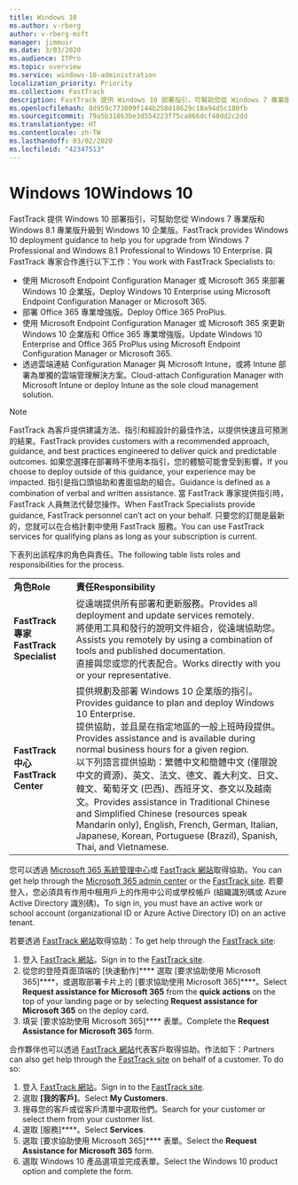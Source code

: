 ```yaml
---
title: Windows 10
ms.author: v-rberg
author: v-rberg-msft
manager: jimmuir
ms.date: 3/03/2020
ms.audience: ITPro
ms.topic: overview
ms.service: windows-10-administration
localization_priority: Priority
ms.collection: FastTrack
description: FastTrack 提供 Windows 10 部署指引，可幫助您從 Windows 7 專業版和 Windows 8.1 專業版升級到 Windows 10 企業版。
ms.openlocfilehash: 8d959c773009f144b258d18629c18a94d5c180fb
ms.sourcegitcommit: 79a5b31863be3d554223f75ca866dcf40dd2c2dd
ms.translationtype: HT
ms.contentlocale: zh-TW
ms.lasthandoff: 03/02/2020
ms.locfileid: "42347513"
---
```

# <a name="windows-10"></a><span data-ttu-id="3b889-103">Windows 10</span><span class="sxs-lookup"><span data-stu-id="3b889-103">Windows 10</span></span>

<span data-ttu-id="3b889-104">FastTrack 提供 Windows 10 部署指引，可幫助您從 Windows 7 專業版和 Windows 8.1 專業版升級到 Windows 10 企業版。</span><span class="sxs-lookup"><span data-stu-id="3b889-104">FastTrack provides Windows 10 deployment guidance to help you for upgrade from Windows 7 Professional and Windows 8.1 Professional to Windows 10 Enterprise.</span></span> <span data-ttu-id="3b889-105">與 FastTrack 專家合作進行以下工作：</span><span class="sxs-lookup"><span data-stu-id="3b889-105">You work with FastTrack Specialists to:</span></span>

- <span data-ttu-id="3b889-106">使用 Microsoft Endpoint Configuration Manager 或 Microsoft 365 來部署 Windows 10 企業版。</span><span class="sxs-lookup"><span data-stu-id="3b889-106">Deploy Windows 10 Enterprise using Microsoft Endpoint Configuration Manager or Microsoft 365.</span></span>
- <span data-ttu-id="3b889-107">部署 Office 365 專業增強版。</span><span class="sxs-lookup"><span data-stu-id="3b889-107">Deploy Office 365 ProPlus.</span></span> 
- <span data-ttu-id="3b889-108">使用 Microsoft Endpoint Configuration Manager 或 Microsoft 365 來更新 Windows 10 企業版和 Office 365 專業增強版。</span><span class="sxs-lookup"><span data-stu-id="3b889-108">Update Windows 10 Enterprise and Office 365 ProPlus using Microsoft Endpoint Configuration Manager or Microsoft 365.</span></span>
- <span data-ttu-id="3b889-109">透過雲端連結 Configuration Manager 與 Microsoft Intune，或將 Intune 部署為單獨的雲端管理解決方案。</span><span class="sxs-lookup"><span data-stu-id="3b889-109">Cloud-attach Configuration Manager with Microsoft Intune or deploy Intune as the sole cloud management solution.</span></span>
  
> [!NOTE]
> <span data-ttu-id="3b889-110">FastTrack 為客戶提供建議方法、指引和經設計的最佳作法，以提供快速且可預測的結果。</span><span class="sxs-lookup"><span data-stu-id="3b889-110">FastTrack provides customers with a recommended approach, guidance, and best practices engineered to deliver quick and predictable outcomes.</span></span> <span data-ttu-id="3b889-111">如果您選擇在部署時不使用本指引，您的體驗可能會受到影響。</span><span class="sxs-lookup"><span data-stu-id="3b889-111">If you choose to deploy outside of this guidance, your experience may be impacted.</span></span> <span data-ttu-id="3b889-112">指引是指口頭協助和書面協助的組合。</span><span class="sxs-lookup"><span data-stu-id="3b889-112">Guidance is defined as a combination of verbal and written assistance.</span></span> <span data-ttu-id="3b889-113">當 FastTrack 專家提供指引時，FastTrack 人員無法代替您操作。</span><span class="sxs-lookup"><span data-stu-id="3b889-113">When FastTrack Specialists provide guidance, FastTrack personnel can’t act on your behalf.</span></span> <span data-ttu-id="3b889-114">只要您的訂閱是最新的，您就可以在合格計劃中使用 FastTrack 服務。</span><span class="sxs-lookup"><span data-stu-id="3b889-114">You can use FastTrack services for qualifying plans as long as your subscription is current.</span></span>  
    
<span data-ttu-id="3b889-115">下表列出該程序的角色與責任。</span><span class="sxs-lookup"><span data-stu-id="3b889-115">The following table lists roles and responsibilities for the process.</span></span>

|||
|:-----|:-----|
|<span data-ttu-id="3b889-116">**角色**</span><span class="sxs-lookup"><span data-stu-id="3b889-116">**Role**</span></span> <br/> |<span data-ttu-id="3b889-117">**責任**</span><span class="sxs-lookup"><span data-stu-id="3b889-117">**Responsibility**</span></span> <br/> |
|<span data-ttu-id="3b889-118">**FastTrack 專家**</span><span class="sxs-lookup"><span data-stu-id="3b889-118">**FastTrack Specialist**</span></span> <br/> |<span data-ttu-id="3b889-119">從遠端提供所有部署和更新服務。</span><span class="sxs-lookup"><span data-stu-id="3b889-119">Provides all deployment and update services remotely.</span></span>  <br/> <span data-ttu-id="3b889-120">將使用工具和發行的說明文件組合，從遠端協助您。</span><span class="sxs-lookup"><span data-stu-id="3b889-120">Assists you remotely by using a combination of tools and published documentation.</span></span> <br/> <span data-ttu-id="3b889-121">直接與您或您的代表配合。</span><span class="sxs-lookup"><span data-stu-id="3b889-121">Works directly with you or your representative.</span></span>|
|<span data-ttu-id="3b889-122">**FastTrack 中心**</span><span class="sxs-lookup"><span data-stu-id="3b889-122">**FastTrack Center**</span></span>  <br/> |<span data-ttu-id="3b889-123">提供規劃及部署 Windows 10 企業版的指引。</span><span class="sxs-lookup"><span data-stu-id="3b889-123">Provides guidance to plan and deploy Windows 10 Enterprise.</span></span>   <br/> <span data-ttu-id="3b889-124">提供協助，並且是在指定地區的一般上班時段提供。</span><span class="sxs-lookup"><span data-stu-id="3b889-124">Provides assistance and is available during normal business hours for a given region.</span></span> <br/> <span data-ttu-id="3b889-125">以下列語言提供協助：繁體中文和簡體中文 (僅限說中文的資源)、英文、法文、德文、義大利文、日文、韓文、葡萄牙文 (巴西)、西班牙文、泰文以及越南文。</span><span class="sxs-lookup"><span data-stu-id="3b889-125">Provides assistance in Traditional Chinese and Simplified Chinese (resources speak Mandarin only), English, French, German, Italian, Japanese, Korean, Portuguese (Brazil), Spanish, Thai, and Vietnamese.</span></span>|
 
<span data-ttu-id="3b889-126">您可以透過 [Microsoft 365 系統管理中心](https://go.microsoft.com/fwlink/?linkid=2032704)或 [FastTrack 網站](https://go.microsoft.com/fwlink/?linkid=780698)取得協助。</span><span class="sxs-lookup"><span data-stu-id="3b889-126">You can get help through the [Microsoft 365 admin center](https://go.microsoft.com/fwlink/?linkid=2032704) or the [FastTrack site](https://go.microsoft.com/fwlink/?linkid=780698).</span></span> <span data-ttu-id="3b889-127">若要登入，您必須具有作用中租用戶上的作用中公司或學校帳戶 (組織識別碼或 Azure Active Directory 識別碼)。</span><span class="sxs-lookup"><span data-stu-id="3b889-127">To sign in, you must have an active work or school account (organizational ID or Azure Active Directory ID) on an active tenant.</span></span> 

<span data-ttu-id="3b889-128">若要透過 [FastTrack 網站](https://go.microsoft.com/fwlink/?linkid=780698)取得協助：</span><span class="sxs-lookup"><span data-stu-id="3b889-128">To get help through the [FastTrack site](https://go.microsoft.com/fwlink/?linkid=780698):</span></span> 
1.  <span data-ttu-id="3b889-129">登入 [FastTrack 網站](https://go.microsoft.com/fwlink/?linkid=780698)。</span><span class="sxs-lookup"><span data-stu-id="3b889-129">Sign in to the [FastTrack site](https://go.microsoft.com/fwlink/?linkid=780698).</span></span> 
2.  <span data-ttu-id="3b889-130">從您的登陸頁面頂端的 [快速動作]\*\*\*\* 選取 [要求協助使用 Microsoft 365]\*\*\*\*，或選取部署卡片上的 [要求協助使用 Microsoft 365]\*\*\*\*。</span><span class="sxs-lookup"><span data-stu-id="3b889-130">Select **Request assistance for Microsoft 365** from the **quick actions** on the top of your landing page or by selecting **Request assistance for Microsoft 365** on the deploy card.</span></span>
3.  <span data-ttu-id="3b889-131">填妥 [要求協助使用 Microsoft 365]\*\*\*\* 表單。</span><span class="sxs-lookup"><span data-stu-id="3b889-131">Complete the **Request Assistance for Microsoft 365** form.</span></span>
  
<span data-ttu-id="3b889-p104">合作夥伴也可以透過 [FastTrack 網站](https://go.microsoft.com/fwlink/?linkid=780698)代表客戶取得協助。作法如下：</span><span class="sxs-lookup"><span data-stu-id="3b889-p104">Partners can also get help through the [FastTrack site](https://go.microsoft.com/fwlink/?linkid=780698) on behalf of a customer. To do so:</span></span>
1.  <span data-ttu-id="3b889-134">登入 [FastTrack 網站](https://go.microsoft.com/fwlink/?linkid=780698)。</span><span class="sxs-lookup"><span data-stu-id="3b889-134">Sign in to the [FastTrack site](https://go.microsoft.com/fwlink/?linkid=780698).</span></span> 
2.  <span data-ttu-id="3b889-135">選取 **[我的客戶]**。</span><span class="sxs-lookup"><span data-stu-id="3b889-135">Select **My Customers**.</span></span>
3.  <span data-ttu-id="3b889-136">搜尋您的客戶或從客戶清單中選取他們。</span><span class="sxs-lookup"><span data-stu-id="3b889-136">Search for your customer or select them from your customer list.</span></span>
4.  <span data-ttu-id="3b889-137">選取 [服務]\*\*\*\*。</span><span class="sxs-lookup"><span data-stu-id="3b889-137">Select **Services**.</span></span>
5.  <span data-ttu-id="3b889-138">選取 [要求協助使用 Microsoft 365]\*\*\*\* 表單。</span><span class="sxs-lookup"><span data-stu-id="3b889-138">Select the **Request Assistance for Microsoft 365** form.</span></span>
6.  <span data-ttu-id="3b889-139">選取 Windows 10 產品選項並完成表單。</span><span class="sxs-lookup"><span data-stu-id="3b889-139">Select the Windows 10 product option and complete the form.</span></span>
 